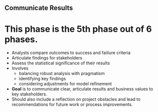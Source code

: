 ## Communicate Results

# This phase is the **5th** phase out of 6 phases.

* Analysts compare outcomes to success and faiilure criteria
* Articulate findings for stakeholders
* Assess the statistical significance of their results
* Involves
   - balancing robust analysis with pragmatism
   - identifying key findings
   - considering adjustments for model refinement
* **Goal** is to communicate clear, articulate results and business values to key stakeholders.
* Should also include a reflection on project obstacles and lead to recommendations for future work or process improvements.
